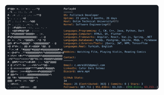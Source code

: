 <a href="https://github.com/Parley04/Parley04">
  <picture>
    <source media="(prefers-color-scheme: dark)" srcset="https://github.com/Parley04/Parley04/blob/main/dark_mode.svg">
    <img alt="Cafer Emre Solmaz's GitHub Profile README" src="https://github.com/Parley04/Parley04/blob/main/dark_mode.svg">
  </picture>
</a>
